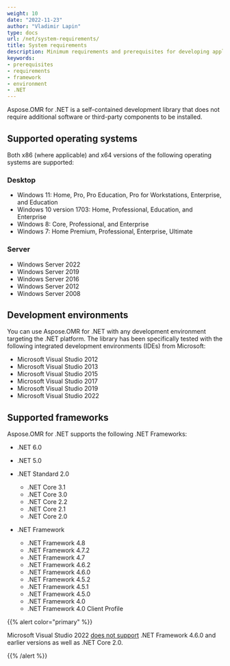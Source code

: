 ```yaml
---
weight: 10
date: "2022-11-23"
author: "Vladimir Lapin"
type: docs
url: /net/system-requirements/
title: System requirements
description: Minimum requirements and prerequisites for developing applications with Aspose.OMR for .NET.
keywords:
- prerequisites
- requirements
- framework
- environment
- .NET
---
```


Aspose.OMR for .NET is a self-contained development library that does not require additional software or third-party components to be installed.

## Supported operating systems

Both x86 (where applicable) and x64 versions of the following operating systems are supported:

### Desktop

- Windows 11: Home, Pro, Pro Education, Pro for Workstations, Enterprise, and Education
- Windows 10 version 1703: Home, Professional, Education, and Enterprise
- Windows 8: Core, Professional, and Enterprise
- Windows 7: Home Premium, Professional, Enterprise, Ultimate

### Server

- Windows Server 2022
- Windows Server 2019
- Windows Server 2016
- Windows Server 2012
- Windows Server 2008

## Development environments

You can use Aspose.OMR for .NET with any development environment targeting the .NET platform. The library has been specifically tested with the following integrated development environments (IDEs) from Microsoft:

- Microsoft Visual Studio 2012
- Microsoft Visual Studio 2013
- Microsoft Visual Studio 2015
- Microsoft Visual Studio 2017
- Microsoft Visual Studio 2019
- Microsoft Visual Studio 2022

## Supported frameworks

Aspose.OMR for .NET supports the following .NET Frameworks:

- .NET 6.0
- .NET 5.0
- .NET Standard 2.0

    - .NET Core 3.1
    - .NET Core 3.0
    - .NET Core 2.2
    - .NET Core 2.1
    - .NET Core 2.0

- .NET Framework

    - .NET Framework 4.8
    - .NET Framework 4.7.2
    - .NET Framework 4.7
    - .NET Framework 4.6.2
    - .NET Framework 4.6.0
    - .NET Framework 4.5.2
    - .NET Framework 4.5.1
    - .NET Framework 4.5.0
    - .NET Framework 4.0
    - .NET Framework 4.0 Client Profile

{{% alert color="primary" %}} 

Microsoft Visual Studio 2022 [does not support](https://docs.microsoft.com/en-us/visualstudio/releases/2022/compatibility#-visual-studio-2022-support-for-net-development) .NET Framework 4.6.0 and earlier versions as well as .NET Core 2.0.

{{% /alert %}} 
